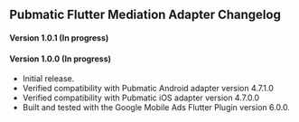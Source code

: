 ## Pubmatic Flutter Mediation Adapter Changelog

#### Version 1.0.1 (In progress)

#### Version 1.0.0 (In progress)
* Initial release.
* Verified compatibility with Pubmatic Android adapter version 4.7.1.0
* Verified compatibility with Pubmatic iOS adapter version 4.7.0.0
* Built and tested with the Google Mobile Ads Flutter Plugin version 6.0.0.
